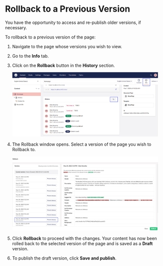 # Rollback to a Previous Version

You have the opportunity to access and re-publish older versions, if necessary.

To rollback to a previous version of the page:

1. Navigate to the page whose versions you wish to view.
2. Go to the **Info** tab.
3. Click on the **Rollback** button in the **History** section.

    ![Rollback](images/Rollback-v14.png)
4. The Rollback window opens. Select a version of the page you wish to Rollback to.

    ![Confirm Rollback](../../../../../10/umbraco-cms/tutorials/editors-manual/version-management/images/Rollback-changes-v10.png)
5. Click **Rollback** to proceed with the changes. Your content has now been rolled back to the selected version of the page and is saved as a **Draft** version.
6. To publish the draft version, click **Save and publish**.
